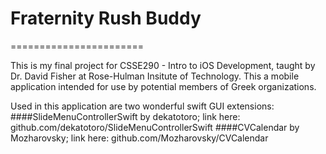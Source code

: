 # Fraternity Rush Buddy
=======================

This is my final project for CSSE290 - Intro to iOS Development, taught by Dr. David Fisher at Rose-Hulman Insitute of Technology. This a mobile application intended for use by potential members of Greek organizations.

Used in this application are two wonderful swift GUI extensions:
####SlideMenuControllerSwift
by dekatotoro; link here: github.com/dekatotoro/SlideMenuControllerSwift
####CVCalendar
by Mozharovsky; link here: github.com/Mozharovsky/CVCalendar